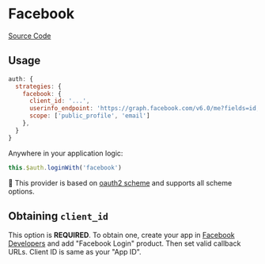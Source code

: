 # Facebook

[Source Code](https://github.com/nuxt-community/auth-module/blob/master/lib/providers/facebook.js)

## Usage

```js
auth: {
  strategies: {
    facebook: {
      client_id: '...',
      userinfo_endpoint: 'https://graph.facebook.com/v6.0/me?fields=id,name,picture{url}',
      scope: ['public_profile', 'email']
    },
  }
}
```

Anywhere in your application logic:

```js
this.$auth.loginWith('facebook')
```

💁 This provider is based on [oauth2 scheme](../schemes/oauth2.md) and supports all scheme options.

## Obtaining `client_id`

This option is **REQUIRED**. To obtain one, create your app in [Facebook Developers](https://developers.facebook.com) and add "Facebook Login" product. Then set valid callback URLs. Client ID is same as your "App ID".

